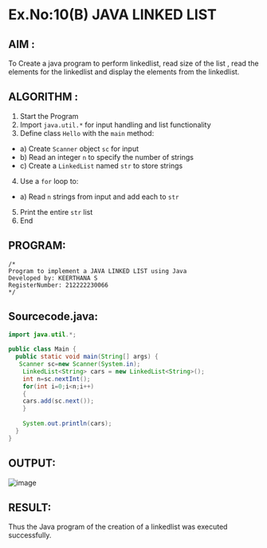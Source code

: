# Ex.No:10(B) JAVA LINKED LIST
## AIM :
To Create a java program to perform linkedlist, read size of the list , read the elements for the linkedlist and display the elements from the linkedlist.

## ALGORITHM :
1.	Start the Program
2.	Import `java.util.*` for input handling and list functionality
3.	Define class `Hello` with the `main` method:
-	a) Create `Scanner` object `sc` for input
-	b) Read an integer `n` to specify the number of strings
-	c) Create a `LinkedList` named `str` to store strings
4.	Use a `for` loop to:
-	a) Read `n` strings from input and add each to `str`
5.	Print the entire `str` list
6.	End



## PROGRAM:
 ```
/*
Program to implement a JAVA LINKED LIST using Java
Developed by: KEERTHANA S
RegisterNumber: 212222230066
*/
```

## Sourcecode.java:
```JAVA
import java.util.*;

public class Main {
  public static void main(String[] args) {
   Scanner sc=new Scanner(System.in);
    LinkedList<String> cars = new LinkedList<String>();
    int n=sc.nextInt();
    for(int i=0;i<n;i++)
    {
    cars.add(sc.next());
    }
    
    System.out.println(cars);
  }
}
```

## OUTPUT:

![image](https://github.com/user-attachments/assets/a1458585-6650-4f08-83df-95aeb4bf8b84)

## RESULT:
Thus the Java program of the creation of a linkedlist was executed successfully.




